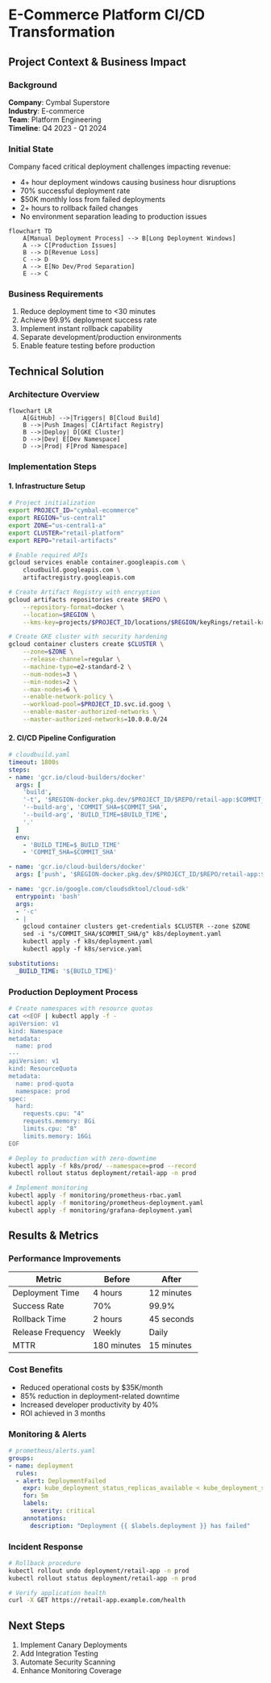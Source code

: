 # E-Commerce Platform CI/CD Transformation

## Project Context & Business Impact

### Background
**Company**: Cymbal Superstore  
**Industry**: E-commerce  
**Team**: Platform Engineering  
**Timeline**: Q4 2023 - Q1 2024

### Initial State
Company faced critical deployment challenges impacting revenue:
- 4+ hour deployment windows causing business hour disruptions
- 70% successful deployment rate
- $50K monthly loss from failed deployments
- 2+ hours to rollback failed changes
- No environment separation leading to production issues

```mermaid
flowchart TD
    A[Manual Deployment Process] --> B[Long Deployment Windows]
    A --> C[Production Issues]
    B --> D[Revenue Loss]
    C --> D
    A --> E[No Dev/Prod Separation]
    E --> C
```

### Business Requirements
1. Reduce deployment time to <30 minutes
2. Achieve 99.9% deployment success rate
3. Implement instant rollback capability
4. Separate development/production environments
5. Enable feature testing before production

## Technical Solution

### Architecture Overview
```mermaid
flowchart LR
    A[GitHub] -->|Triggers| B[Cloud Build]
    B -->|Push Images| C[Artifact Registry]
    B -->|Deploy| D[GKE Cluster]
    D -->|Dev| E[Dev Namespace]
    D -->|Prod| F[Prod Namespace]
```

### Implementation Steps

#### 1. Infrastructure Setup
```bash
# Project initialization
export PROJECT_ID="cymbal-ecommerce"
export REGION="us-central1"
export ZONE="us-central1-a"
export CLUSTER="retail-platform"
export REPO="retail-artifacts"

# Enable required APIs
gcloud services enable container.googleapis.com \
    cloudbuild.googleapis.com \
    artifactregistry.googleapis.com

# Create Artifact Registry with encryption
gcloud artifacts repositories create $REPO \
    --repository-format=docker \
    --location=$REGION \
    --kms-key=projects/$PROJECT_ID/locations/$REGION/keyRings/retail-kr/cryptoKeys/artifact-key

# Create GKE cluster with security hardening
gcloud container clusters create $CLUSTER \
    --zone=$ZONE \
    --release-channel=regular \
    --machine-type=e2-standard-2 \
    --num-nodes=3 \
    --min-nodes=2 \
    --max-nodes=6 \
    --enable-network-policy \
    --workload-pool=$PROJECT_ID.svc.id.goog \
    --enable-master-authorized-networks \
    --master-authorized-networks=10.0.0.0/24
```

#### 2. CI/CD Pipeline Configuration
```yaml
# cloudbuild.yaml
timeout: 1800s
steps:
- name: 'gcr.io/cloud-builders/docker'
  args: [
    'build',
    '-t', '$REGION-docker.pkg.dev/$PROJECT_ID/$REPO/retail-app:$COMMIT_SHA',
    '--build-arg', 'COMMIT_SHA=$COMMIT_SHA',
    '--build-arg', 'BUILD_TIME=$BUILD_TIME',
    '.'
  ]
  env:
    - 'BUILD_TIME=$_BUILD_TIME'
    - 'COMMIT_SHA=$COMMIT_SHA'

- name: 'gcr.io/cloud-builders/docker'
  args: ['push', '$REGION-docker.pkg.dev/$PROJECT_ID/$REPO/retail-app:$COMMIT_SHA']

- name: 'gcr.io/google.com/cloudsdktool/cloud-sdk'
  entrypoint: 'bash'
  args:
  - '-c'
  - |
    gcloud container clusters get-credentials $CLUSTER --zone $ZONE
    sed -i "s/COMMIT_SHA/$COMMIT_SHA/g" k8s/deployment.yaml
    kubectl apply -f k8s/deployment.yaml
    kubectl apply -f k8s/service.yaml

substitutions:
  _BUILD_TIME: '${BUILD_TIME}'
```

### Production Deployment Process
```bash
# Create namespaces with resource quotas
cat <<EOF | kubectl apply -f -
apiVersion: v1
kind: Namespace
metadata:
  name: prod
---
apiVersion: v1
kind: ResourceQuota
metadata:
  name: prod-quota
  namespace: prod
spec:
  hard:
    requests.cpu: "4"
    requests.memory: 8Gi
    limits.cpu: "8"
    limits.memory: 16Gi
EOF

# Deploy to production with zero-downtime
kubectl apply -f k8s/prod/ --namespace=prod --record
kubectl rollout status deployment/retail-app -n prod

# Implement monitoring
kubectl apply -f monitoring/prometheus-rbac.yaml
kubectl apply -f monitoring/prometheus-deployment.yaml
kubectl apply -f monitoring/grafana-deployment.yaml
```

## Results & Metrics

### Performance Improvements
| Metric | Before | After |
|--------|---------|--------|
| Deployment Time | 4 hours | 12 minutes |
| Success Rate | 70% | 99.9% |
| Rollback Time | 2 hours | 45 seconds |
| Release Frequency | Weekly | Daily |
| MTTR | 180 minutes | 15 minutes |

### Cost Benefits
- Reduced operational costs by $35K/month
- 85% reduction in deployment-related downtime
- Increased developer productivity by 40%
- ROI achieved in 3 months

### Monitoring & Alerts
```yaml
# prometheus/alerts.yaml
groups:
- name: deployment
  rules:
  - alert: DeploymentFailed
    expr: kube_deployment_status_replicas_available < kube_deployment_status_replicas_desired
    for: 5m
    labels:
      severity: critical
    annotations:
      description: "Deployment {{ $labels.deployment }} has failed"
```

### Incident Response
```bash
# Rollback procedure
kubectl rollout undo deployment/retail-app -n prod
kubectl rollout status deployment/retail-app -n prod

# Verify application health
curl -X GET https://retail-app.example.com/health
```

## Next Steps
1. Implement Canary Deployments
2. Add Integration Testing
3. Automate Security Scanning
4. Enhance Monitoring Coverage
